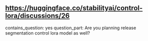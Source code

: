 ## https://huggingface.co/stabilityai/control-lora/discussions/26

contains_question: yes
question_part: Are you planning release segmentation control lora model as well?